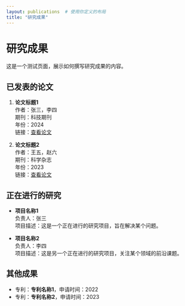 ```yaml
---
layout: publications  # 使用你定义的布局
title: "研究成果"
---
```


# 研究成果

这是一个测试页面，展示如何撰写研究成果的内容。

## 已发表的论文

1. **论文标题1**  
   作者：张三，李四  
   期刊：科技期刊  
   年份：2024  
   链接：[查看论文](https://example.com)

2. **论文标题2**  
   作者：王五，赵六  
   期刊：科学杂志  
   年份：2023  
   链接：[查看论文](https://example.com)

## 正在进行的研究

- **项目名称1**  
  负责人：张三  
  项目描述：这是一个正在进行的研究项目，旨在解决某个问题。

- **项目名称2**  
  负责人：李四  
  项目描述：这是另一个正在进行的研究项目，关注某个领域的前沿课题。

## 其他成果

- 专利：**专利名称1**，申请时间：2022
- 专利：**专利名称2**，申请时间：2023
